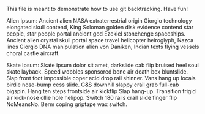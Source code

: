 This file is meant to demonstrate how to use git backtracking. Have fun!

Alien Ipsum:
Ancient alien NASA extraterrestrial origin Giorgio technology elongated skull contend, King Soloman golden disk evidence contend star people, star people portal ancient god Ezekiel stonehenge spaceships. Ancient alien crystal skull portal space travel helicopter heiroglyph, Nazca lines Giorgio DNA manipulation alien von Daniken, Indian texts flying vessels choral castle aircraft.

Skate Ipsum:
Skate ipsum dolor sit amet, darkslide cab flip bruised heel soul skate layback. Speed wobbles sponsored bone air death box bluntslide. Slap front foot impossible coper acid drop rail shinner. Vans hang up locals birdie nose-bump cess slide. G&S downhill slappy crail grab full-cab bigspin. Hang ten steps frontside air kickflip Slap hang-up. Transition frigid air kick-nose ollie hole helipop. Switch 180 rails crail slide finger flip NoMeansNo. Berm coping griptape wax switch.